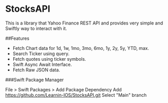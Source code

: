 # StocksAPI

This is a library that Yahoo Finance REST API and provides very simple and Swiftly way to interact with it.

##Features

- Fetch Chart data for 1d, 1w, 1mo, 3mo, 6mo, 1y, 2y, 5y, YTD, max.
- Search Ticker using query.
- Fetch quotes using ticker symbols.
- Swift Async Await Interface.
- Fetch Raw JSON data.


###Swift Package Manager

File > Swift Packages > Add Package Dependency
Add https://github.com/Learnin-IOS/StocksAPI.git
Select "Main" branch
